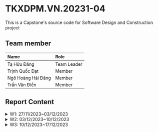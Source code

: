 # TKXDPM.VN.20231-04

This is a Capstone's source code for Software Design and Construction project

## Team member

| Name           | Role        |
| :------------- | :---------- |
| Tạ Hữu Đăng    | Team Leader |
| Trịnh Quốc Đạt | Member      |
| Ngô Hoàng Hải Đăng  | Member      |
| Trần Văn Điền  | Member      |


## Report Content

<details>
  <summary>W1: 27/11/2023~03/12/2023 </summary>
<br>
<details>
<summary>Tạ Hữu Đăng</summary>
<br>

- Assigned tasks:
  - Find content coupling
  - Find common coupling
  - ...

- Implementation details:
  - Pull Request(s): [https://github.com/dangtahuu/TKXDPM.KHMT.20231-04/pull/1]()
  - Specific implementation details: Find content and common coupling in the code base but didn't find anything

</details>

<details>
<summary>Trịnh Quốc Đạt</summary>
<br>

- Assigned tasks:
  - Find Control coupling: 

- Implementation details:
  - Pull Request(s): https://github.com/dangtahuu/TKXDPM.KHMT.20231-04/pull/2()
  - Specific implementation details:

    -Trong CartScreenHandler.java:
    
      - Phương thức **CartScreenHandle(...)** có thể được xác định mức độ coupling như sau:

        -**Control Coupling**: Gọi **homeScreenHandler.show()** khi hình ảnh aimsImage được click và gọi **requestToPlaceOrder()** khi nút **btnPlaceOrder** được click.

        -**Data Coupling**: Sử dụng dữ liệu từ **"assets/images/Logo.png"** để hiển thị hình ảnh. 

        -**Content Coupling**: Có mức độ coupling với nội dung của phương thức **homeScreenHandler.show()** và **requestToPlaceOrder()**.
      
      - Phương thức **getBController()** có thể được xác định mức độ coupling như sau:

        -**Data Coupling**: Ép kiểu kết quả của **super.getBController()** thành **ViewCartController**. 

        -**Content Coupling**: Có mức độ coupling với nội dung của lớp cơ sở (superclass) mà **getBController** kế thừa. 

      - Phương thức **requestToViewCart(...)** có thể được xác định mức độ coupling như sau:

        -**Control Coupling**: Gọi **setPreviousScreen(prevScreen)** để thiết lập giá trị cho **previousScreen**. 

        -**Data Coupling**: Gọi **setPreviousScreen(prevScreen)** để thiết lập giá trị cho **previousScreen**. 

        -**Content Coupling**: Có mức độ coupling với nội dung của phương thức **getBController().checkAvailabilityOfProduct()**. 

      - Phương thức **requestToPlaceOrder()** có thể được xác định mức độ coupling như sau:

        -**Control Coupling**: Gọi **placeOrderController.getListCartMedia().size()** để kiểm tra kích thước danh sách phương tiện trong giỏ hàng.

        -**Data Coupling**: Gọi **placeOrderController.getListCartMedia().size()** để kiểm tra kích thước danh sách phương tiện trong giỏ hàng.

        -**Content Coupling**: Có mức độ coupling với nội dung của các phương thức trong **PlaceOrderController** như **placeOrderController**.**getListCartMedia()**, **placeOrderController.placeOrder()**, và **placeOrderController.createOrder()**.

      - Phương thức **updateCart()** có thể được xác định mức độ coupling như sau:

        -**Control Coupling**: Gọi **getBController().checkAvailabilityOfProduct()** để kiểm tra sự có sẵn của sản phẩm. 

        -**Data Coupling**: Gọi **getBController().checkAvailabilityOfProduct()** để kiểm tra sự có sẵn của sản phẩm. Gọi **displayCartWithMediaAvailability()** để hiển thị giỏ hàng.

        -**Content Coupling**: Có mức độ coupling với nội dung của phương thức **getBController().checkAvailabilityOfProduct()**.

      - Phương thức **updateCartAmount()** có thể được xác định mức độ coupling như sau:

        -**Control Coupling**: Gọi **getBController().getCartSubtotal()** để lấy dữ liệu về tổng cộng giỏ hàng.

        -**Data Coupling**: Gọi **getBController().getCartSubtotal()** để lấy dữ liệu về tổng cộng giỏ hàng

        -**Content Coupling**: Có mức độ coupling với nội dung của phương thức **getBController().getCartSubtotal()**.

      - Phương thức **displayCartWithMediaAvailability()** có thể được xác định mức độ coupling như sau:

        -**Control Coupling**: Gọi **getBController().getListCartMedia()** để lấy danh sách phương tiện trong giỏ hàng sau khi kiểm tra sự có sẵn. 

        -**Data Coupling**: Gọi **getBController().getListCartMedia()** để lấy danh sách phương tiện trong giỏ hàng sau khi kiểm tra sự có sẵn.

        -**Content Coupling**: Có mức độ coupling với nội dung của lớp **MediaHandler**, đặc biệt là khi tạo một đối tượng **MediaHandler** và gọi các phương thức như **setCartMedia** và **getContent**.

    -Trong **MediaHandler.java**:

      - Phương thức **MediaHandler(...)** có thể được xác định mức độ coupling như sau:

        -**Data Coupling**: Gán giá trị của **cartScreen** bằng **cartScreen** được truyền vào. Nếu **cartScreen** là một đối tượng của một lớp cụ thể, có mức độ coupling dữ liệu.

        -**Content Coupling**: Gọi **super(screenPath)** để khởi tạo lớp cơ sở **(BaseScreenHandler)**.

      - Phương thức **setCartMedia(...)** có thể được xác định mức độ coupling như sau:

        -**Data Coupling**: Gán giá trị của **cartMedia** cho thuộc tính **cartMedia**.

        -**Content Coupling**: Gọi **setMediaInfo()** để thiết lập thông tin về phương tiện. Nếu phương thức này sử dụng hoặc ảnh hưởng đến nội dung của lớp **MediaHandler**, có mức độ coupling nội dung.

      - Phương thức **setMediaInfo()** có thể được xác định mức độ coupling như sau:

        -**Control Coupling**: Gọi **cartMedia.getMedia().getTitle()**, **cartMedia.getPrice()**, và **cartMedia.getMedia().getImageURL()** để lấy thông tin về phương tiện. Gọi **Cart.getCart().removeCartMedia(cartMedia)** để xóa phương tiện khỏi giỏ hàng.

        -**Data Coupling**: Gọi **cartMedia.getMedia().getTitle()** để lấy thông tin về tiêu đề phương tiện. Gọi **cartMedia.getPrice()** để lấy giá phương tiện. 

        -**Content Coupling**: Có mức độ coupling với các thành phần giao diện người dùng như title, price, image, và btnDelete.

      - Phương thức **initializeSpinner()** có thể được xác định mức độ coupling như sau:

        -**Control Coupling**: Gọi **cartMedia.getQuantity()** và **cartMedia.getMedia().getQuantity()** để lấy thông tin về số lượng phương tiện trong giỏ hàng và số lượng tồn kho. Gọi **cartMedia.setQuantity(numOfProd)** để cập nhật số lượng phương tiện trong giỏ hàng.

        -**Data Coupling**: Gọi **cartMedia.getQuantity()** để lấy thông tin về số lượng phương tiện trong giỏ hàng. Gọi **cartMedia.getMedia().getQuantity()** để lấy thông tin về số lượng tồn kho của phương tiện.

        -**Content Coupling**: Có mức độ coupling với các thành phần giao diện người dùng như spinnerFX, spinner, và labelOutOfStock.

    -Trong **HomeScreenHandler.java**:

      - Phương thức **HomeScreenHandler(...)** có thể được xác định mức độ coupling như sau:

        -**Control Coupling**: Gọi **super(stage, screenPath)** để gọi khởi tạo của lớp cơ sở **(BaseScreenHandler)**

      - Phương thức **show()** có thể được xác định mức độ coupling như sau:

        -**Control Coupling**: Gọi **Cart.getCart().getListMedia().size()** để lấy số lượng phương tiện trong giỏ hàng. Gọi **super.show()** để gọi phương thức show của lớp cơ sở **(BaseScreenHandler)**.

        -**Data Coupling**: Gọi **Cart.getCart().getListMedia().size()** để lấy số lượng phương tiện trong giỏ hàng. 


      - Phương thức **initialize(...)** có thể được xác định mức độ coupling như sau:

        -**Control Coupling**: Gọi **Cart.getCart().getListMedia().size()** để lấy số lượng phương tiện trong giỏ hàng. Gọi **super.show()** để gọi phương thức show của lớp cơ sở **(BaseScreenHandler)**.

        -**Data Coupling**: Gọi **Cart.getCart().getListMedia().size()** để lấy số lượng phương tiện trong giỏ hàng.

      - Phương thức **setImage()** có thể được xác định mức độ coupling như sau:

        -**Data Coupling**: Sử dụng **Configs.IMAGE_PATH** để xây dựng đường dẫn cho hình ảnh.

        -**Content Coupling**: Có mức độ coupling với các thành phần giao diện người dùng như **imsImage** và **cartImage**. 

      - Phương thức **addMediaHom(...)** có thể được xác định mức độ coupling như sau:

        -**Control Coupling**: Sử dụng items để tạo ra một bản sao của danh sách phương tiện. Sử dụng **hboxMedia.getChildren().forEach**, **vBox**.**getChildren().clear()**, **hboxMedia.getChildren().indexOf(node)**, và **vBox.getChildren().add(media.getContent())** để thực hiện các thao tác trên giao diện.
 
        -**Data Coupling**: Gọi **items.size()** để lấy số lượng phương tiện trong danh sách.

        -**Content Coupling**: Có mức độ coupling với các thành phần giao diện người dùng như **hboxMedia** và **VBox**.

      - Phương thức **addMenuItem(...)** có thể được xác định mức độ coupling như sau:

        -**Control Coupling**: Sử dụng menuButton.getItems().add(position, menuItem) để thêm một MenuItem vào menuButton.Sử dụng hboxMedia.getChildren().forEach, vBox.getChildren().clear(), và addMediaHome(filteredItems) để thực hiện các thao tác trên giao diện. 

        -**Data Coupling**: Sử dụng text, menuButton, menuButton.widthProperty(), và homeItems để tạo và cấu hình menu item.

        -**Content Coupling**: Có mức độ coupling với các thành phần giao diện người dùng như menuButton. 

    -Trong **MediaHandle.java**:

      - Phương thức **CartScreenHandle(...)** có thể được xác định mức độ coupling như sau:

        -**Control Coupling**: Sử dụng addToCartBtn.setOnMouseClicked để thiết lập sự kiện khi click vào nút "Add to Cart".

        -**Data Coupling**: Sử dụng screenPath, media, home, addToCartBtn, spinnerChangeNumber, media.getQuantity(), home.getBController(), media.getTitle(), media.getPrice(), home.getNumMediaCartLabel(), để tạo và cấu hình MediaHandler.

      - Phương thức **setMediaInfo()** có thể được xác định mức độ coupling như sau:

        -**Data Coupling**: Sử dụng media, media.getImageURL(), media.getTitle(), media.getPrice(), và media.getQuantity() để thiết lập thông tin của phương tiện.

        -**Content Coupling**: Sử dụng mediaImage, mediaTitle, mediaPrice, mediaAvail, và spinnerChangeNumber để thiết lập nội dung giao diện người dùng.


</details>

<details>
<summary>Trần Văn Điền</summary>
<br>

- Assigned tasks:
  - Find coupling trong paymentController, entity.media

- Implementation details:
  - Pull Request(s): 
  - Specific implementation details:
  1. PaymentController:
      Common Coupling :
        Class PaymentController có sử dụng các ngoại lệ như InvalidCardException, PaymentException, và UnrecognizedException từ package common.exception.

      Content Coupling :
        Phương thức getExpirationDate truy cập và xử lý nội dung của biến date.

      Control Coupling :
        Class PaymentController tương tác với InterbankSubsystem để thực hiện thanh toán thông qua gọi phương thức payOrder.

      Stamp Coupling :
        Class PaymentController sử dụng dữ liệu từ CreditCard và PaymentTransaction để thực hiện và xác nhận thanh toán.

      Data Coupling :
        Phương thức payOrder nhận dữ liệu từ các tham số như amount, contents, cardNumber, cardHolderName, expirationDate, và securityCode để thực hiện thanh toán.
  2. entity.media
      Common Coupling :
        Class Media có sử dụng Logger từ package java.util.logging để ghi log.

      Content Coupling:
        Các phương thức của class Media truy cập và thao tác nội dung của các trường như id, title, category, price, quantity, type, và imageURL.

      Control Coupling :
        Class Media tương tác với cơ sở dữ liệu thông qua các phương thức như getMediaById, getAllMedia, và updateMediaFieldById. Các phương thức này thực hiện kiểm soát cơ sở dữ liệu để truy vấn, cập nhật và lấy dữ liệu về đối tượng Media.

      Stamp Coupling :
        Class Media sử dụng AIMSDB để kết nối và thực hiện các thao tác cơ sở dữ liệu, cũng như sử dụng Utils để có được một đối tượng Logger.

      Data Coupling :
        Phương thức updateMediaFieldById nhận dữ liệu từ các tham số như tbname, id, field, và value để cập nhật dữ liệu trong cơ sở dữ liệu.
</details>

<details>
<summary>Ngô Hoàng Hải Đăng</summary>
<br>

- Assigned tasks:
  - Tìm control coupling trong file src

- Implementation details:
  - Pull Request(s): [Attach links to your pull requests here. You can attach multiple pull requests]()
  - Specific implementation details:
    ![Alt text](image.png)
    ![Alt text](image-1.png)
    ![Alt text](image-2.png)
    ![Alt text](image-3.png)
    ![Alt text](image-4.png)
</details>
</details>

<details>
  <summary>W2: 03/12/2023~10/12/2023 </summary>
<br>
<details>
<summary>Tạ Hữu Đăng</summary>
<br>
- Assigned tasks:
  - Find Cohesion trong InvoiceScreenHandler.java, MediaInvoiceScreenHandler.java, PaymentScreenHandler.java, ResultScreenHandler.java : 
- Implementation details:
  
  - Pull Request(s): [https://github.com/dangtahuu/TKXDPM.KHMT.20231-04/pull/6]()
    
  - Specific implementation details: 
  
  1. Trong InvoiceScreenHandler.java
      - Functional Cohesion: setInvoiceInfo() thực hiện các thao tác liên quan đến việc thiết lập thông tin hóa đơn. Các phương thức khác thường liên quan đến việc hiển thị hóa đơn và xác nhận thanh toán.
      - Communicational Cohesion: Có sự chia sẻ dữ liệu giữa InvoiceScreenHandler và đối tượng Invoice, cũng như giữa Invoice và Order.
      - Procedural Cohesion: Phần xử lý sự kiện confirmInvoice liên quan đến xác nhận thanh toán và hiển thị màn hình thanh toán.
      - Sequential Cohesion: Các dòng mã trong setInvoiceInfo() thực hiện các thao tác theo một thứ tự cụ thể để hiển thị thông tin hóa đơn.
  
  2. Trong MediaInvoiceScreenHandler.java
      - Functional Cohesion: Lớp này chủ yếu thực hiện các chức năng liên quan đến hiển thị thông tin về đối tượng OrderMedia trên màn hình hoá đơn.

      - Sequential Cohesion: Phương thức setMediaInfo() thực hiện các bước liên tiếp để thiết lập thông tin hình ảnh, tiêu đề, giá cả và số lượng sản phẩm.

      - Communicational Cohesion: Có sự chia sẻ dữ liệu giữa lớp MediaInvoiceScreenHandler và đối tượng OrderMedia để hiển thị thông tin chi tiết về sản phẩm trên hoá đơn.

      - Procedural Cohesion: Tất cả các phương thức của lớp này đều liên quan đến việc hiển thị thông tin và hình ảnh về đối tượng OrderMedia.

  3. Trong PaymentScreenHandler.java

        - Functional Cohesion: Lớp này chủ yếu thực hiện các chức năng liên quan đến thanh toán, bao gồm cả việc hiển thị giao diện người dùng và xử lý thanh toán thực tế thông qua PaymentController.

        - Sequential Cohesion: Các phương thức trong lớp được gọi theo một thứ tự nhất định để thực hiện quy trình thanh toán. Ví dụ, confirmToPayOrder gọi payOrder và sau đó tạo và hiển thị màn hình kết quả.

        - Communicational Cohesion: Các thành viên của lớp tương tác chủ yếu để thực hiện chức năng thanh toán và hiển thị kết quả.

  4. Trong ResultScreenHandler.java

        - Functional Cohesion: Các phương thức trong class ResultScreenHandler liên quan chặt chẽ đến việc xử lý và hiển thị kết quả màn hình.

        - Sequential Cohesion: Các phương thức và trình tự thực hiện các bước liên tục để xác nhận thanh toán và hiển thị kết quả.

        - Communicational Cohesion: Các thành phần UI (resultLabel, messageLabel, okButton) được cập nhật và tương tác chủ yếu qua các dữ liệu như result và message.

        - Temporal Cohesion: Các phương thức thường xuyên được gọi cùng nhau trong một chuỗi thời gian khi người dùng xác nhận thanh toán (confirmPayment gọi homeScreenHandler.show()).
</details>

<details>
<summary>Trịnh Quốc Đạt</summary>
<br>

- Assigned tasks:
  - Find Cohesion trong CartScreenHandler.java, cart.MediaHandler.java, HomeScreenHandler.java, home.MediaHandler.java : 

- Implementation details:
  - Pull Request(s): https://github.com/dangtahuu/TKXDPM.KHMT.20231-04/pull/5()
  - Specific implementation details: 

      1,Trong **cart.CartScreenHandler.java**:
    
      - Phương thức **CartScreenHandle(...)** có thể được xác định Cohesion như sau:

        -**Logical Cohesion**: Phương thức khởi tạo chủ yếu tập trung vào thiết lập các thành phần đồ họa (UI), đặc biệt là hình ảnh logo và xử lý sự kiện khi nút được nhấn. Điều này làm tăng mức độ logical cohesion vì nó liên quan chặt chẽ đến việc khởi tạo màn hình và xử lý các sự kiện liên quan.

        -**Functional Cohesion**: Các hành động trong phương thức chủ yếu liên quan đến việc cấu hình UI và xử lý sự kiện khi nhấn nút.

        -**Sequential Cohesion**: Các bước thực hiện theo một dãy sự kiện liên quan đến khởi tạo màn hình và xử lý sự kiện.

      - Phương thức **requestToViewCart(...)** có thể được xác định Cohesion như sau:

        -**Logical Cohesion**: Chịu trách nhiệm hiển thị giỏ hàng và xử lý việc kiểm tra sự có sẵn của sản phẩm trong giỏ hàng. Điều này tăng mức độ logical cohesion vì nó liên quan chặt chẽ đến việc hiển thị giỏ hàng và xử lý các kiểm tra.

        -**Functional Cohesion**: Các hành động trong phương thức chủ yếu liên quan đến việc hiển thị giỏ hàng và kiểm tra sự có sẵn của sản phẩm.


      - Phương thức **requestToPlaceOrder(...)** có thể được xác định Cohesion như sau:

        -**Logical Cohesion**: Phương thức chịu trách nhiệm cho quy trình đặt hàng, kiểm tra có sẵn của sản phẩm và hiển thị màn hình vận chuyển. Điều này tăng mức độ logical cohesion vì nó liên quan chặt chẽ đến quy trình đặt hàng.

        -**Functional Cohesion**: Các hành động trong phương thức chủ yếu liên quan đến việc hiển thị giỏ hàng và kiểm tra sự có sẵn của sản phẩm.


      - Phương thức **requestToPlaceOrder(...)** có thể được xác định Cohesion như sau:

        -**Logical Cohesion**: Phương thức chịu trách nhiệm cho quy trình đặt hàng, kiểm tra có sẵn của sản phẩm và hiển thị màn hình vận chuyển. Điều này tăng mức độ logical cohesion vì nó liên quan chặt chẽ đến quy trình đặt hàng.

        -**Functional Cohesion**: Các hành động trong phương thức chủ yếu liên quan đến quy trình đặt hàng và hiển thị màn hình vận chuyển.


      - Phương thức **updateCart(...)** có thể được xác định Cohesion như sau:

        -**Logical Cohesion**: Chịu trách nhiệm kiểm tra lại sự có sẵn của sản phẩm trong giỏ hàng và hiển thị lại giỏ hàng. Điều này tăng mức độ logical cohesion vì nó liên quan chặt chẽ đến việc kiểm tra và hiển thị giỏ hàng.

        -**Functional Cohesion**: Các hành động trong phương thức chủ yếu liên quan đến việc kiểm tra và hiển thị giỏ hàng.


      - Phương thức **updateCartAmount(...)** có thể được xác định Cohesion như sau:

        -**Logical Cohesion**: Chịu trách nhiệm tính toán và cập nhật các số liệu về giỏ hàng như tổng giá trị, thuế VAT, và tổng cộng. Điều này tăng mức độ logical cohesion vì nó liên quan chặt chẽ đến cập nhật các số liệu giỏ hàng.

        -**Functional Cohesion**: Các hành động trong phương thức chủ yếu liên quan đến việc tính toán và cập nhật các số liệu giỏ hàng.


      - Phương thức **displayCartWithMediaAvailability(...)** có thể được xác định Cohesion như sau:

        -**Logical Cohesion**: Chịu trách nhiệm hiển thị danh sách sản phẩm trong giỏ hàng và cập nhật số liệu liên quan. Điều này tăng mức độ logical cohesion vì nó liên quan chặt chẽ đến việc hiển thị giỏ hàng và cập nhật số liệu.

        -**Functional Cohesion**: Các hành động trong phương thức chủ yếu liên quan đến việc hiển thị giỏ hàng và cập nhật số liệu.

    2, Trong **cart.MediaHandler.java**:

      - Phương thức **MediaHandler(...)** có thể được xác định Cohesion như sau:

        -**Logical Cohesion**: Phương thức khởi tạo chủ yếu tập trung vào thiết lập các thành phần đồ họa (UI) của một phần tử truyền thông trên màn hình giỏ hàng. Điều này tăng mức độ logical cohesion vì nó liên quan chặt chẽ đến việc khởi tạo và hiển thị một phần tử truyền thông trong giỏ hàng.

        -**Functional Cohesion**: Các hành động trong phương thức chủ yếu liên quan đến việc cấu hình UI và khởi tạo các thành phần.


      - Phương thức **CartScreenHandle(...)** có thể được xác định Cohesion như sau:

        -**Logical Cohesion**: 

        -**Functional Cohesion**: 

        -**Sequential Cohesion**: 

      - Phương thức **setCartMedia(...)** có thể được xác định Cohesion như sau:

        -**Logical Cohesion**: Chịu trách nhiệm gán một CartMedia cụ thể cho MediaHandler và gọi setMediaInfo để hiển thị thông tin của nó. Điều này tăng mức độ logical cohesion vì nó liên quan chặt chẽ đến việc gán và hiển thị thông tin của CartMedia.

        -**Functional Cohesion**: Các hành động trong phương thức chủ yếu liên quan đến việc gán CartMedia và hiển thị thông tin của nó.


      - Phương thức **setMediaInfo(...)** có thể được xác định Cohesion như sau:

        -**Logical Cohesion**: Chịu trách nhiệm thiết lập thông tin cơ bản của CartMedia như tiêu đề, giá, và hình ảnh, sau đó gọi initializeSpinner để cấu hình spinner và nút xóa. Điều này tăng mức độ logical cohesion vì nó liên quan chặt chẽ đến việc hiển thị thông tin và cấu hình các thành phần khác.

        -**Functional Cohesion**: Các hành động trong phương thức chủ yếu liên quan đến việc thiết lập thông tin và cấu hình spinner.


      - Phương thức **initializeSpinner(...)** có thể được xác định Cohesion như sau:

        -**Logical Cohesion**: Chịu trách nhiệm khởi tạo và cấu hình Spinner để cho phép người dùng chọn số lượng sản phẩm. Điều này tăng mức độ logical cohesion vì nó liên quan chặt chẽ đến việc khởi tạo và cấu hình spinner.

        -**Functional Cohesion**: Các hành động trong phương thức chủ yếu liên quan đến việc khởi tạo và cấu hình spinner.

    3,Trong **home.HomeScreenHandler.java**:

      - Phương thức **HomeScreenHandler(...)** có thể được xác định Cohesion như sau:

        -**Logical Cohesion**: Phương thức khởi tạo chủ yếu tập trung vào việc thiết lập các thành phần giao diện và khởi tạo dữ liệu ban đầu. Điều này tăng mức độ logical cohesion vì nó liên quan chặt chẽ đến quá trình khởi tạo màn hình chính của ứng dụng.

        -**Functional Cohesion**: Các hành động trong phương thức chủ yếu liên quan đến việc cấu hình UI và khởi tạo dữ liệu.


      - Phương thức **getNumMediaCartLabel(...)** có thể được xác định Cohesion như sau:

        -**Logical Cohesion**: Chịu trách nhiệm trả về nhãn hiển thị số lượng sản phẩm trong giỏ hàng. Điều này tăng mức độ logical cohesion vì nó liên quan chặt chẽ đến việc hiển thị thông tin về giỏ hàng.

        -**Functional Cohesion**: Các hành động trong phương thức chủ yếu liên quan đến việc trả về một thành phần giao diện cụ thể.


      - Phương thức **getBController(...)** có thể được xác định Cohesion như sau:

        -**Logical Cohesion**: Trả về đối tượng HomeController được gán cho BaseController của HomeScreenHandler. Điều này tăng mức độ logical cohesion vì nó liên quan chặt chẽ đến việc nhận HomeController.

        -**Functional Cohesion**: Các hành động trong phương thức chủ yếu liên quan đến việc trả về một đối tượng HomeController.


      - Phương thức **show(...)** có thể được xác định Cohesion như sau:

        -**Logical Cohesion**: Chịu trách nhiệm hiển thị màn hình chính và cập nhật số lượng sản phẩm trong giỏ hàng. Điều này tăng mức độ logical cohesion vì nó liên quan chặt chẽ đến việc hiển thị thông tin và cập nhật giỏ hàng.

        -**Functional Cohesion**: Các hành động trong phương thức chủ yếu liên quan đến việc hiển thị màn hình và cập nhật giỏ hàng.


      - Phương thức **initializeSpinner(...)** có thể được xác định Cohesion như sau:

        -**Logical Cohesion**: 

        -**Functional Cohesion**: 

        -**Sequential Cohesion**: 

      - Phương thức **initialize(...)** có thể được xác định Cohesion như sau:

        -**Logical Cohesion**: Phương thức initialize chịu trách nhiệm khởi tạo màn hình, tải danh sách phương tiện, và cấu hình sự kiện cho các phần tử giao diện. Điều này tăng mức độ logical cohesion vì nó liên quan chặt chẽ đến việc khởi tạo màn hình và xử lý sự kiện.

        -**Functional Cohesion**: Các hành động trong phương thức chủ yếu liên quan đến việc khởi tạo màn hình và xử lý sự kiện.


      - Phương thức **setImage(...)** có thể được xác định Cohesion như sau:

        -**Logical Cohesion**: 

        -**Functional Cohesion**: 

        -**Sequential Cohesion**: 

      - Phương thức **initializeSpinner(...)** có thể được xác định Cohesion như sau:

        -**Logical Cohesion**: Chịu trách nhiệm cập nhật hình ảnh cho ImageView được sử dụng trong màn hình. Điều này tăng mức độ logical cohesion vì nó liên quan chặt chẽ đến việc cập nhật hình ảnh.

        -**Functional Cohesion**: Các hành động trong phương thức chủ yếu liên quan đến việc cập nhật hình ảnh.


      - Phương thức **addMediaHome(...)** có thể được xác định Cohesion như sau:

        -**Logical Cohesion**: Chịu trách nhiệm thêm các mục phương tiện vào màn hình chính. Điều này tăng mức độ logical cohesion vì nó liên quan chặt chẽ đến việc thêm mục phương tiện vào màn hình.

        -**Functional Cohesion**: Các hành động trong phương thức chủ yếu liên quan đến việc thêm mục phương tiện vào màn hình.


      - Phương thức **addMenuItem(...)** có thể được xác định Cohesion như sau:

        -**Logical Cohesion**: Chịu trách nhiệm thêm các mục menu vào SplitMenuButton để lọc các phương tiện. Điều này tăng mức độ logical cohesion vì nó liên quan chặt chẽ đến việc thêm mục menu và lọc danh sách phương tiện.

        -**Functional Cohesion**: Các hành động trong phương thức chủ yếu liên quan đến việc thêm mục menu và lọc danh sách phương tiện.

    4,Trong **home.MediaHandle.java**:
        
      - Phương thức **MediaHandler(...)** có thể được xác định Cohesion như sau:

        -**Logical Cohesion**: Phương thức khởi tạo chủ yếu tập trung vào việc thiết lập các thành phần giao diện, khởi tạo dữ liệu, và xử lý sự kiện khi người dùng thêm phương tiện vào giỏ hàng. Điều này tăng mức độ logical cohesion vì nó liên quan chặt chẽ đến việc hiển thị thông tin phương tiện và xử lý thêm vào giỏ hàng.

        -**Functional Cohesion**: Các hành động trong phương thức chủ yếu liên quan đến việc khởi tạo giao diện và xử lý sự kiện.


      - Phương thức **getMedia(...)** có thể được xác định Cohesion như sau:

        -**Logical Cohesion**: Trả về đối tượng phương tiện liên quan đến MediaHandler. Điều này tăng mức độ logical cohesion vì nó liên quan chặt chẽ đến việc nhận đối tượng phương tiện.

        -**Functional Cohesion**: Các hành động trong phương thức chủ yếu liên quan đến việc trả về đối tượng phương tiện.


      - Phương thức **setMediaInfo(...)** có thể được xác định Cohesion như sau:

        -**Logical Cohesion**: Phương thức chịu trách nhiệm cập nhật thông tin về phương tiện trên giao diện người dùng. Điều này tăng mức độ logical cohesion vì nó liên quan chặt chẽ đến việc cập nhật giao diện và hiển thị thông tin phương tiện.

        -**Functional Cohesion**: Các hành động trong phương thức chủ yếu liên quan đến việc cập nhật thông tin và hiển thị giao diện.


      - Phương thức **addToCartBtn(...)** có thể được xác định Cohesion như sau:

        -**Logical Cohesion**: Sự kiện chịu trách nhiệm xử lý thêm phương tiện vào giỏ hàng khi người dùng nhấp vào nút "Thêm vào giỏ hàng". Điều này tăng mức độ logical cohesion vì nó liên quan chặt chẽ đến việc xử lý thêm vào giỏ hàng.

        -**Functional Cohesion**: Các hành động trong sự kiện chủ yếu liên quan đến việc kiểm tra và thêm phương tiện vào giỏ hàng.


      
</details>
<details>
<summary>Trần Văn Điền</summary>
<br>

- Assigned tasks:
  - Find coupling trong entity.media, paymentController

- Implementation details:
  - Pull Request(s): 
  - Specific implementation details:
  1. PaymentController:
      Functional Cohesion:
        Các phương thức trong class tập trung vào chức năng cụ thể như getExpirationDate để xác thực và định dạng ngày hết hạn thẻ, và payOrder để thực hiện thanh toán.

      Sequential Cohesion:
        Các phương thức thường được gọi theo một thứ tự nhất định để thực hiện quy trình thanh toán, từ việc xác thực thông tin thẻ đến gọi dịch vụ thanh toán.

      Communicational Cohesion :
        Các thành viên của class tương tác để thực hiện một số chức năng cụ thể, như việc gửi thông tin thanh toán đến subsystem InterbankSubsystem.
  2. entity.media
      Functional Cohesion :
        Các phương thức trong class thường tập trung vào một chức năng cụ thể như lấy dữ liệu từ cơ sở dữ liệu (getMediaById, getAllMedia), cập nhật dữ liệu trong cơ sở dữ liệu (updateMediaFieldById), và các phương thức getter và setter.

      Sequential Cohesion:
        Các phương thức thường được gọi theo một thứ tự nhất định để thực hiện các bước của quy trình, chẳng hạn như lấy dữ liệu từ cơ sở dữ liệu, xử lý dữ liệu và cập nhật dữ liệu.

      Communicational Cohesion :
        Các thành viên của class tương tác để thực hiện một số chức năng cụ thể, như trao đổi thông tin với cơ sở dữ liệu và thao tác với dữ liệu đối tượng Media.

      Procedural Cohesion :
        Các phương thức trong class thường thực hiện các bước liên tiếp để đạt được một mục tiêu chức năng nhất định.

      Temporal Cohesion :
        Các phương thức được gọi cùng một lúc để thực hiện một số chức năng trong khoảng thời gian ngắn, như khi lấy dữ liệu từ cơ sở dữ liệu và cập nhật thông tin trạng thái.
</details>
<details>
<summary>Ngô Hoàng Hải Đăng</summary>
<br>

- Assigned tasks:
  - Find cohesion và coupling trong views/screen/shippingpayment, views/screen/invoice

</details>

</details>

<details>
  <summary>W3: 10/12/2023~17/12/2023 </summary>
<br>
<details>
<summary>Trịnh Quốc Đạt</summary>
<br>

- Assigned tasks:
  - Tìm các nguyên tắc SOLID trong CartScreenHandler.java, cart.MediaHandler.java, HomeScreenHandler.java, home.MediaHandler.java : 

- Implementation details:
  - Pull Request(s): https://github.com/dangtahuu/TKXDPM.KHMT.20231-04/pull/8()
  - Specific implementation details: 

      1,Trong **cart.CartScreenHandler.java**:
    
      - Nguyên tắc Đơn Trách Nhiệm (Single Responsibility Principle - SRP):

        -Class CartScreenHandler có trách nhiệm quản lý giao diện người dùng của màn hình giỏ hàng.

        -Nó thực hiện các nhiệm vụ như hiển thị giỏ hàng, xử lý sự kiện nhấp chuột, và tương tác với các controller khác như PlaceOrderController và ViewCartController.

      - Nguyên tắc Mở Rộng/Đóng Gói (Open/Closed Principle - OCP):

        -Class này có thể được mở rộng để thêm các chức năng mới mà không cần sửa đổi mã nguồn hiện tại. Các phương thức như requestToPlaceOrder và updateCartAmount có thể được mở rộng bằng cách thêm mã nguồn mới mà không làm ảnh hưởng đến phần còn lại của lớp.

      - Nguyên tắc Thay Thế Liskov (Liskov Substitution Principle - LSP):

        -Class CartScreenHandler sử dụng một số controller khác nhau (PlaceOrderController, ViewCartController) mà không làm thay đổi đồng thời tính đúng đắn của chương trình.

      - Nguyên tắc Phân Chia Giao Diện (Interface Segregation Principle - ISP):

        -Class này không thực hiện giao diện nào, nhưng nếu có các giao diện liên quan, bạn nên chia thành các giao diện nhỏ hơn, chứa các phương thức cần thiết cho từng loại lớp sử dụng chúng.

      - Nguyên tắc Đảo Ngược Phụ Thuộc (Dependency Inversion Principle - DIP):

        -Class CartScreenHandler không trực tiếp tạo đối tượng PlaceOrderController. Thay vào đó, nó nhận một đối tượng đã được tạo từ bên ngoài và sử dụng nó.

    2, Trong **cart.MediaHandler.java**:

      - Nguyên tắc Đơn Trách Nhiệm (Single Responsibility Principle - SRP):

        -Class MediaHandler có trách nhiệm hiển thị thông tin về một sản phẩm trên giao diện người dùng (setMediaInfo), quản lý sự kiện khi số lượng sản phẩm thay đổi (initializeSpinner), và xử lý sự kiện khi người dùng muốn xóa sản phẩm khỏi giỏ hàng (btnDelete.setOnMouseClicked).

      - Nguyên tắc Mở Rộng/Đóng Gói (Open/Closed Principle - OCP):

        -Class này có thể được mở rộng bằng cách thêm các chức năng mới mà không làm thay đổi mã nguồn hiện tại. Các phương thức như initializeSpinner có thể được mở rộng để thêm các tính năng mới liên quan đến việc quản lý số lượng sản phẩm.

      - Nguyên tắc Thay Thế Liskov (Liskov Substitution Principle - LSP):

        -Class này sử dụng một instance của CartScreenHandler mà không làm thay đổi tính đúng đắn của chương trình.

      - Nguyên tắc Phân Chia Giao Diện (Interface Segregation Principle - ISP):

        -Class này không thực hiện bất kỳ giao diện nào.

      - Nguyên tắc Đảo Ngược Phụ Thuộc (Dependency Inversion Principle - DIP):

        -Class này không tạo trực tiếp đối tượng nào mà sử dụng một đối tượng đã được tạo từ bên ngoài (CartScreenHandler).

    3,Trong **home.HomeScreenHandler.java**:

      - Nguyên tắc Đơn Trách Nhiệm (Single Responsibility Principle - SRP):

        -Class này có trách nhiệm hiển thị giao diện người dùng cho màn hình chính (show, initialize, setImage, addMediaHome, addMenuItem). Nó cũng xử lý sự kiện khi người dùng nhấp chuột vào ảnh mục tiêu (aimsImage) và ảnh giỏ hàng (cartImage).

        -Ngoài ra, nó cũng quản lý số lượng sản phẩm trong giỏ hàng (numMediaInCart).

      - Nguyên tắc Mở Rộng/Đóng Gói (Open/Closed Principle - OCP):

        -Class này có thể mở rộng bằng cách thêm các chức năng mới mà không làm thay đổi mã nguồn hiện tại. Các phương thức như addMediaHome có thể được mở rộng để hỗ trợ các tính năng mới liên quan đến hiển thị sản phẩm trên màn hình chính.

      - Nguyên tắc Thay Thế Liskov (Liskov Substitution Principle - LSP):

        -Class này sử dụng một instance của HomeController và ViewCartController mà không làm thay đổi tính đúng đắn của chương trình.

      - Nguyên tắc Phân Chia Giao Diện (Interface Segregation Principle - ISP):

        -Class này không thực hiện giao diện nào.

      - Nguyên tắc Đảo Ngược Phụ Thuộc (Dependency Inversion Principle - DIP):

        -Class này không trực tiếp tạo đối tượng của HomeController và ViewCartController, mà là sử dụng chúng thông qua setBController.

    4,Trong **home.MediaHandle.java**:
        
      - Nguyên tắc Đơn Trách Nhiệm (Single Responsibility Principle - SRP):

        -Class này có trách nhiệm hiển thị thông tin chi tiết về một sản phẩm truyền vào (media). Nó cũng xử lý sự kiện khi người dùng nhấp vào nút "Add to Cart" (addToCartBtn).


      - Nguyên tắc Mở Rộng/Đóng Gói (Open/Closed Principle - OCP):

        -Class này có thể được mở rộng để thêm các chức năng mới mà không cần sửa đổi mã nguồn hiện tại. Các phương thức như setMediaInfo có thể được mở rộng để hỗ trợ các loại phương tiện mới hoặc các thuộc tính mới của phương tiện.

      - Nguyên tắc Thay Thế Liskov (Liskov Substitution Principle - LSP):

        -Class này sử dụng HomeScreenHandler mà không làm thay đổi tính đúng đắn của chương trình.

      - Nguyên tắc Phân Chia Giao Diện (Interface Segregation Principle - ISP):

        -Class này không thực hiện bất kỳ giao diện nào.

      - Nguyên tắc Đảo Ngược Phụ Thuộc (Dependency Inversion Principle - DIP):

        -Class này không trực tiếp tạo đối tượng HomeController và ViewCartController, mà là sử dụng chúng thông qua home.

</details>

<details>
<summary>Trần Văn Điền</summary>
<br>

- Assigned tasks:
  - Tìm nguyên tắc SOLID trong entity.media, Book, CD, DVD, paymentController

- Implementation details:
  - Pull Request(s): 
  - Specific implementation details:
  1. PaymentController:
      Single Responsibility Principle (SRP):
        Class PaymentController tập trung vào việc quản lý thanh toán và tương tác với InterbankSubsystem. Tuy nhiên, có thể có một số phương thức như getExpirationDate thực hiện nhiệm vụ kiểm tra và xử lý ngày hết hạn thẻ, mà có thể được chuyển sang một lớp hoặc phương thức riêng.

      Open/Closed Principle (OCP):
        Không có dấu hiệu rõ ràng về việc mở rộng hoặc đóng gói trong đoạn mã. Điều này có thể được cải thiện bằng cách sử dụng các giao diện và thiết kế theo hướng có thể mở rộng.

      Liskov Substitution Principle (LSP):
        Không có vấn đề rõ ràng về nguyên tắc này trong đoạn mã.

      Interface Segregation Principle (ISP):
        Class này không triển khai giao diện nào, và với số lượng phương thức hiện tại, không có vấn đề lớn về ISP.

      Dependency Inversion Principle (DIP):
        Class sử dụng InterbankSubsystem thông qua việc tạo đối tượng, nhưng có thể được cải thiện bằng cách sử dụng dependency injection, chẳng hạn qua constructor.
  2. entity.media
      Single Responsibility Principle (SRP):
        Class Media chịu trách nhiệm về việc tương tác với cơ sở dữ liệu (AIMSDB) và ghi log bằng cách sử dụng Logger. Tính năng này có vẻ không liên quan và có thể được tách thành các lớp riêng biệt.

      Open/Closed Principle (OCP):
        Không có dấu hiệu rõ ràng về việc mở rộng hoặc đóng gói trong đoạn mã. Điều này có thể được cải thiện bằng cách sử dụng các giao diện (interfaces) và thiết kế theo hướng có thể mở rộng.

      Liskov Substitution Principle (LSP):
        Không có vấn đề về nguyên tắc này trong đoạn mã.

      Interface Segregation Principle (ISP):
        Class Media không triển khai giao diện nào, nhưng nếu chia thành các phương thức có liên quan vào các giao diện nhỏ hơn có thể làm cho mã nguồn linh hoạt hơn.

      Dependency Inversion Principle (DIP):
        Có sử dụng AIMSDB và Utils thông qua việc tạo đối tượng, nhưng có thể được cải thiện bằng cách sử dụng dependency injection (cụ thể là qua constructor).
  3. entity.Book
      Single Responsibility Principle (SRP):
        Class Book có vẻ tập trung vào quản lý thông tin của một cuốn sách, và nói chung, không có biểu hiện rõ ràng về việc vi phạm SRP. Tuy nhiên, có thể xem xét chia thành các lớp con chuyên biệt hơn cho việc quản lý dữ liệu từ các bảng khác nhau trong cơ sở dữ liệu.

      Open/Closed Principle (OCP):
        Class này mở rộng từ lớp Media, có nghĩa là có khả năng mở rộng và thêm các tính năng mới mà không cần sửa đổi mã nguồn của lớp cha.

      Liskov Substitution Principle (LSP):
        Class Book thực hiện phương thức getMediaById từ lớp cha Media và không có vấn đề rõ ràng về nguyên tắc này.

      Interface Segregation Principle (ISP):
        Class này không triển khai giao diện nào, và với số lượng phương thức hiện tại, không có vấn đề lớn về ISP.

      Dependency Inversion Principle (DIP):
        Class này sử dụng AIMSDB thông qua việc tạo đối tượng. Có thể cải thiện bằng cách sử dụng dependency injection để chuyển AIMSDB vào qua constructor.  
  4. entity.CD
      Single Responsibility Principle (SRP):
        Class CD có vẻ tập trung vào quản lý thông tin của một đĩa CD và không có biểu hiện rõ ràng về việc vi phạm SRP. Tuy nhiên, có thể xem xét chia thành các lớp con chuyên biệt hơn cho việc quản lý dữ liệu từ các bảng khác nhau trong cơ sở dữ liệu.

      Open/Closed Principle (OCP):
        Class này mở rộng từ lớp Media, có nghĩa là có khả năng mở rộng và thêm các tính năng mới mà không cần sửa đổi mã nguồn của lớp cha.

      Liskov Substitution Principle (LSP):
        Class CD thực hiện phương thức getMediaById từ lớp cha Media và không có vấn đề rõ ràng về nguyên tắc này.

      Interface Segregation Principle (ISP):
        Class này không triển khai giao diện nào, và với số lượng phương thức hiện tại, không có vấn đề lớn về ISP.

      Dependency Inversion Principle (DIP):
        Class này không sử dụng trực tiếp các phụ thuộc cụ thể (ví dụ: database connection) mà thông qua lớp cha Media. Điều này làm tăng tính linh hoạt và giảm sự phụ thuộc vào chi tiết cụ thể.
  5. entity.DVD
      Single Responsibility Principle (SRP):
        Class DVD tập trung vào quản lý thông tin của một đĩa DVD và không có biểu hiện rõ ràng về việc vi phạm SRP. Tuy nhiên, có thể xem xét chia thành các lớp con chuyên biệt hơn cho việc quản lý dữ liệu từ các bảng khác nhau trong cơ sở dữ liệu.
      Open/Closed Principle (OCP):
        Class này mở rộng từ lớp Media, có nghĩa là có khả năng mở rộng và thêm các tính năng mới mà không cần sửa đổi mã nguồn của lớp cha.

      Liskov Substitution Principle (LSP):
        Class DVD thực hiện phương thức getMediaById từ lớp cha Media và không có vấn đề rõ ràng về nguyên tắc này.

      Interface Segregation Principle (ISP):
        Class này không triển khai giao diện nào, và với số lượng phương thức hiện tại, không có vấn đề lớn về ISP.

      Dependency Inversion Principle (DIP):
        Class này không sử dụng trực tiếp các phụ thuộc cụ thể (ví dụ: database connection) mà thông qua lớp cha Media. Điều này làm tăng tính linh hoạt và giảm sự phụ thuộc vào chi tiết cụ thể
</details>

<details>
<summary>Ngô Hoàng Hải Đăng</summary>
<br>

- Assigned tasks:
 - Tìm SOLID trong folder entity/order
 - Gồm 2 file Order.java và OrderMedia.java
  1. Trong file Order.java: Trong đoạn mã này, chúng ta có một lớp OrderMedia đại diện cho việc đặt hàng cho các đơn vị của Media. Để xem xét việc áp dụng nguyên tắc SOLID:
  - Single Responsibility Principle (Nguyên tắc Đơn trách nhiệm): Lớp OrderMedia có trách nhiệm quản lý thông tin đặt hàng, bao gồm Media, quantity, và price. Nó không có vẻ quá phức tạp và có thể coi là đang tuân theo nguyên tắc này.
  - Open/Closed Principle (Nguyên tắc Mở rộng đóng cửa): Lớp này có thể cần sự mở rộng trong tương lai nếu có yêu cầu mới liên quan đến đơn hàng của Media. Tuy nhiên, việc mở rộng có thể gây ra sửa đổi trong lớp hiện tại (ví dụ: thêm thuộc tính mới hoặc phương thức). Có thể cần xem xét cách để thiết kế sao cho lớp này không cần phải sửa đổi khi có yêu cầu mở rộng.
  - Liskov Substitution Principle (Nguyên tắc Thay thế Liskov): Lớp này không kế thừa từ lớp nào khác, vì vậy không có vấn đề về nguyên tắc này.
  - Interface Segregation Principle (Nguyên tắc Phân chia Giao diện): Lớp này không triển khai giao diện nào, vì vậy không có vấn đề liên quan đến việc phân chia giao diện.
  - Dependency Inversion Principle (Nguyên tắc Đảo ngược phụ thuộc): Lớp OrderMedia sử dụng Media như một phần của dữ liệu của nó. Tuy nhiên, không có một mức độ phức tạp cao về phụ thuộc. Tuy nhiên, nếu Media là một interface hoặc abstract class, thì nguyên tắc này có thể được áp dụng tốt hơn.
  2. Trong file OrderMedia.java:
  - Single Responsibility Principle (Nguyên tắc Đơn trách nhiệm): Lớp này có nhiều trách nhiệm bao gồm quản lý thông tin đơn hàng, thêm/xóa sản phẩm, tính toán tổng giá trị đơn hàng và quản lý thông tin vận chuyển. Điều này có thể làm cho lớp trở nên quá tải với nhiều trách nhiệm và không tuân theo nguyên tắc SRP.
  - Open/Closed Principle (Nguyên tắc Mở rộng đóng cửa): Lớp này có thể cần được mở rộng nếu có yêu cầu mới, ví dụ: thêm tính năng mới cho đơn hàng. Việc thêm mới có thể yêu cầu sửa đổi trong lớp này, không tuân theo nguyên tắc OCP.
  - Liskov Substitution Principle (Nguyên tắc Thay thế Liskov): Lớp này không kế thừa từ lớp nào khác, vì vậy không có vấn đề liên quan đến nguyên tắc này.
  - Interface Segregation Principle (Nguyên tắc Phân chia Giao diện): Lớp này không triển khai giao diện, vì vậy không có vấn đề liên quan đến nguyên tắc này.
  - ependency Inversion Principle (Nguyên tắc Đảo ngược phụ thuộc): Lớp này phụ thuộc trực tiếp vào OrderMedia, Configs và các kiểu dữ liệu cụ thể như List và HashMap, không sử dụng các abstraction hoặc interface. Điều này có thể làm cho việc thay đổi và bảo trì khó khăn khi có sự thay đổi trong các đối tượng phụ thuộc.
  
---
ngohoanghaidang
<details>
  <summary>W3: 10/12/2023~17/12/2023 </summary>
<br>
<details>
<summary>Ngô Hoàng Hải Đăng</summary>
<br>

- Assigned tasks:
 - Tìm SOLID trong folder entity/order
 - SOLID là một nguyên tắc quan trọng trong lập trình hướng đối tượng được đưa ra bởi Robert C. Martin, giúp xây dựng các hệ thống phần mềm linh hoạt, dễ bảo trì và mở rộng. Đây là một tập hợp các nguyên tắc thiết kế phần mềm, mỗi chữ cái đề cập đến một nguyên tắc cụ thể trong đó
 - S - Single Responsibility Principle (Nguyên tắc Đơn trách nhiệm): Một lớp chỉ nên có một lý do để thay đổi. Điều này đảm bảo rằng mỗi lớp hoặc module chỉ chịu trách nhiệm cho một nhiệm vụ cụ thể duy nhất, giúp dễ dàng bảo trì và mở rộng.
 - O - Open/Closed Principle (Nguyên tắc Mở rộng đóng cửa): Mã nguồn phải được thiết kế sao cho có thể mở rộng (extendable) mà không cần phải sửa đổi mã nguồn gốc (closed). Điều này thúc đẩy việc sử dụng kế thừa, giao diện, và việc triển khai lớp cũng như tránh sửa đổi mã nguồn hiện có mỗi khi cần mở rộng tính năng mới.
 - L - Liskov Substitution Principle (Nguyên tắc Thay thế Liskov): Đối tượng của một lớp con có thể thay thế hoàn toàn đối tượng của lớp cơ sở mà không làm thay đổi tính đúng đắn của chương trình. Điều này đảm bảo tính nhất quán và đúng đắn khi kế thừa.
 - I - Interface Segregation Principle (Nguyên tắc Phân chia Giao diện): Nguyên tắc này khuyến khích việc chia nhỏ các giao diện thành các giao diện nhỏ hơn, cụ thể hơn, để các lớp chỉ phải triển khai các phần của giao diện mà chúng cần. Điều này giúp tránh việc lớp cài đặt phải triển khai các phương thức không cần thiết.
 - D - Dependency Inversion Principle (Nguyên tắc Đảo ngược phụ thuộc): Module cấp cao không nên phụ thuộc vào module cấp thấp, cả hai nên phụ thuộc vào một abstraction. Điều này khuyến khích sử dụng interfaces hoặc abstract classes để giảm sự phụ thuộc giữa các phần của hệ thống, làm cho mã nguồn dễ dàng bảo trì và thay đổi.
 - Gồm 2 file Order.java và OrderMedia.java
  1. Trong file Order.java: Trong đoạn mã này, chúng ta có một lớp OrderMedia đại diện cho việc đặt hàng cho các đơn vị của Media. Để xem xét việc áp dụng nguyên tắc SOLID
  - Single Responsibility Principle (Nguyên tắc Đơn trách nhiệm): Lớp OrderMedia có trách nhiệm quản lý thông tin đặt hàng, bao gồm Media, quantity, và price. Nó không có vẻ quá phức tạp và có thể coi là đang tuân theo nguyên tắc này.
  - Open/Closed Principle (Nguyên tắc Mở rộng đóng cửa): Lớp này có thể cần sự mở rộng trong tương lai nếu có yêu cầu mới liên quan đến đơn hàng của Media. Tuy nhiên, việc mở rộng có thể gây ra sửa đổi trong lớp hiện tại (ví dụ: thêm thuộc tính mới hoặc phương thức). Có thể cần xem xét cách để thiết kế sao cho lớp này không cần phải sửa đổi khi có yêu cầu mở rộng.
  - Liskov Substitution Principle (Nguyên tắc Thay thế Liskov): Lớp này không kế thừa từ lớp nào khác, vì vậy không có vấn đề về nguyên tắc này.
  - Interface Segregation Principle (Nguyên tắc Phân chia Giao diện): Lớp này không triển khai giao diện nào, vì vậy không có vấn đề liên quan đến việc phân chia giao diện.
  - Dependency Inversion Principle (Nguyên tắc Đảo ngược phụ thuộc): Lớp OrderMedia sử dụng Media như một phần của dữ liệu của nó. Tuy nhiên, không có một mức độ phức tạp cao về phụ thuộc. Tuy nhiên, nếu Media là một interface hoặc abstract class, thì nguyên tắc này có thể được áp dụng tốt hơn.
  2. Trong file OrderMedia.java:
  - Single Responsibility Principle (Nguyên tắc Đơn trách nhiệm): Lớp này có nhiều trách nhiệm bao gồm quản lý thông tin đơn hàng, thêm/xóa sản phẩm, tính toán tổng giá trị đơn hàng và quản lý thông tin vận chuyển. Điều này có thể làm cho lớp trở nên quá tải với nhiều trách nhiệm và không tuân theo nguyên tắc SRP.
  - Open/Closed Principle (Nguyên tắc Mở rộng đóng cửa): Lớp này có thể cần được mở rộng nếu có yêu cầu mới, ví dụ: thêm tính năng mới cho đơn hàng. Việc thêm mới có thể yêu cầu sửa đổi trong lớp này, không tuân theo nguyên tắc OCP.
  - Liskov Substitution Principle (Nguyên tắc Thay thế Liskov): Lớp này không kế thừa từ lớp nào khác, vì vậy không có vấn đề liên quan đến nguyên tắc này.
  - Interface Segregation Principle (Nguyên tắc Phân chia Giao diện): Lớp này không triển khai giao diện, vì vậy không có vấn đề liên quan đến nguyên tắc này.
  - Dependency Inversion Principle (Nguyên tắc Đảo ngược phụ thuộc): Lớp này phụ thuộc trực tiếp vào OrderMedia, Configs và các kiểu dữ liệu cụ thể như List và HashMap, không sử dụng các abstraction hoặc interface. Điều này có thể làm cho việc thay đổi và bảo trì khó khăn khi có sự thay đổi trong các đối tượng phụ thuộc.
 main
</details>
